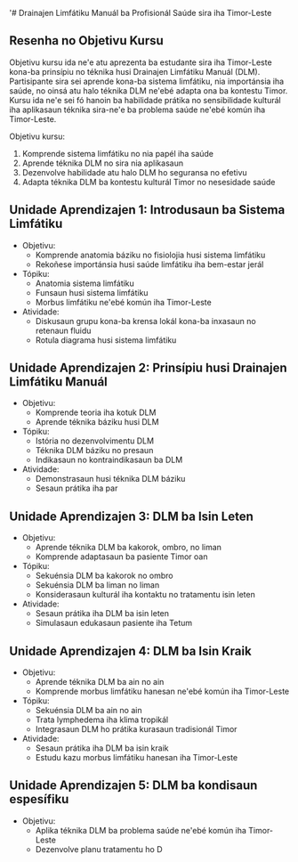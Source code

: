 '# Drainajen Limfátiku Manuál ba Profisionál Saúde sira iha Timor-Leste

## Resenha no Objetivu Kursu

Objetivu kursu ida ne'e atu aprezenta ba estudante sira iha Timor-Leste kona-ba prinsípiu no téknika husi Drainajen Limfátiku Manuál (DLM). Partisipante sira sei aprende kona-ba sistema limfátiku, nia importánsia iha saúde, no oinsá atu halo téknika DLM ne'ebé adapta ona ba kontestu Timor. Kursu ida ne'e sei fó hanoin ba habilidade prátika no sensibilidade kulturál iha aplikasaun téknika sira-ne'e ba problema saúde ne'ebé komún iha Timor-Leste.

Objetivu kursu:
1. Komprende sistema limfátiku no nia papél iha saúde
2. Aprende téknika DLM no sira nia aplikasaun
3. Dezenvolve habilidade atu halo DLM ho seguransa no efetivu
4. Adapta téknika DLM ba kontestu kulturál Timor no nesesidade saúde

## Unidade Aprendizajen 1: Introdusaun ba Sistema Limfátiku
- Objetivu:
  * Komprende anatomia báziku no fisiolojia husi sistema limfátiku
  * Rekoñese importánsia husi saúde limfátiku iha bem-estar jerál
- Tópiku:
  * Anatomia sistema limfátiku
  * Funsaun husi sistema limfátiku
  * Morbus limfátiku ne'ebé komún iha Timor-Leste
- Atividade:
  * Diskusaun grupu kona-ba krensa lokál kona-ba inxasaun no retenaun fluidu
  * Rotula diagrama husi sistema limfátiku

## Unidade Aprendizajen 2: Prinsípiu husi Drainajen Limfátiku Manuál
- Objetivu:
  * Komprende teoria iha kotuk DLM
  * Aprende téknika báziku husi DLM
- Tópiku:
  * Istória no dezenvolvimentu DLM
  * Téknika DLM báziku no presaun
  * Indikasaun no kontraindikasaun ba DLM
- Atividade:
  * Demonstrasaun husi téknika DLM báziku
  * Sesaun prátika iha par

## Unidade Aprendizajen 3: DLM ba Isin Leten
- Objetivu:
  * Aprende téknika DLM ba kakorok, ombro, no liman
  * Komprende adaptasaun ba pasiente Timor oan
- Tópiku:
  * Sekuénsia DLM ba kakorok no ombro
  * Sekuénsia DLM ba liman no liman
  * Konsiderasaun kulturál iha kontaktu no tratamentu isin leten
- Atividade:
  * Sesaun prátika iha DLM ba isin leten
  * Simulasaun edukasaun pasiente iha Tetum

## Unidade Aprendizajen 4: DLM ba Isin Kraik
- Objetivu:
  * Aprende téknika DLM ba ain no ain
  * Komprende morbus limfátiku hanesan ne'ebé komún iha Timor-Leste
- Tópiku:
  * Sekuénsia DLM ba ain no ain
  * Trata lymphedema iha klima tropikál
  * Integrasaun DLM ho prátika kurasaun tradisionál Timor
- Atividade:
  * Sesaun prátika iha DLM ba isin kraik
  * Estudu kazu morbus limfátiku hanesan iha Timor-Leste

## Unidade Aprendizajen 5: DLM ba kondisaun espesífiku
- Objetivu:
  * Aplika téknika DLM ba problema saúde ne'ebé komún iha Timor-Leste
  * Dezenvolve planu tratamentu ho D
